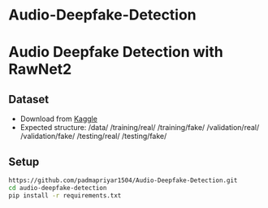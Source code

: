 # Audio-Deepfake-Detection
# Audio Deepfake Detection with RawNet2

## Dataset
- Download from [Kaggle](https://www.kaggle.com/datasets/mohammedabdeldayem/the-fake-or-real-dataset)
- Expected structure:
/data/
/training/real/
/training/fake/
/validation/real/
/validation/fake/
/testing/real/
/testing/fake/

## Setup
```bash
https://github.com/padmapriyar1504/Audio-Deepfake-Detection.git
cd audio-deepfake-detection
pip install -r requirements.txt
